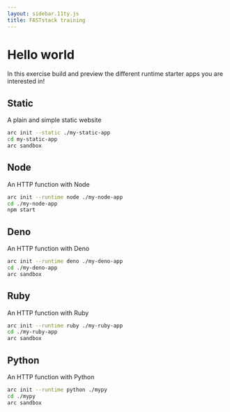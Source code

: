 ```yaml
---
layout: sidebar.11ty.js
title: FASTstack training
---
```


# Hello world 

In this exercise build and preview the different runtime starter apps you are interested in!

## Static

A plain and simple static website

```bash
arc init --static ./my-static-app 
cd my-static-app
arc sandbox
```

## Node

An HTTP function with Node

```bash
arc init --runtime node ./my-node-app 
cd ./my-node-app
npm start
```

## Deno

An HTTP function with Deno

```bash
arc init --runtime deno ./my-deno-app 
cd ./my-deno-app
arc sandbox
```

## Ruby

An HTTP function with Ruby

```bash
arc init --runtime ruby ./my-ruby-app 
cd ./my-ruby-app
arc sandbox
```

## Python 

An HTTP function with Python

```bash
arc init --runtime python ./mypy 
cd ./mypy
arc sandbox
```
